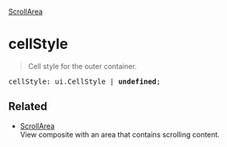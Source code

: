 [ScrollArea](ScrollArea.md)

# cellStyle

> Cell style for the outer container.

<pre class="docgen_signature">cellStyle: ui.CellStyle | <b>undefined</b>;</pre>

## Related

- [<!--{ref:class}-->ScrollArea](ScrollArea.md) \
    View composite with an area that contains scrolling content.
